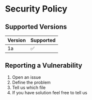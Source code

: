 # Security Policy

## Supported Versions

| Version | Supported          |
| ------- | ------------------ |
| 1a      | :white_check_mark: |

## Reporting a Vulnerability

  1. Open an issue
  2. Define the problem
  3. Tell us which file
  4. If you have solution feel free to tell us

